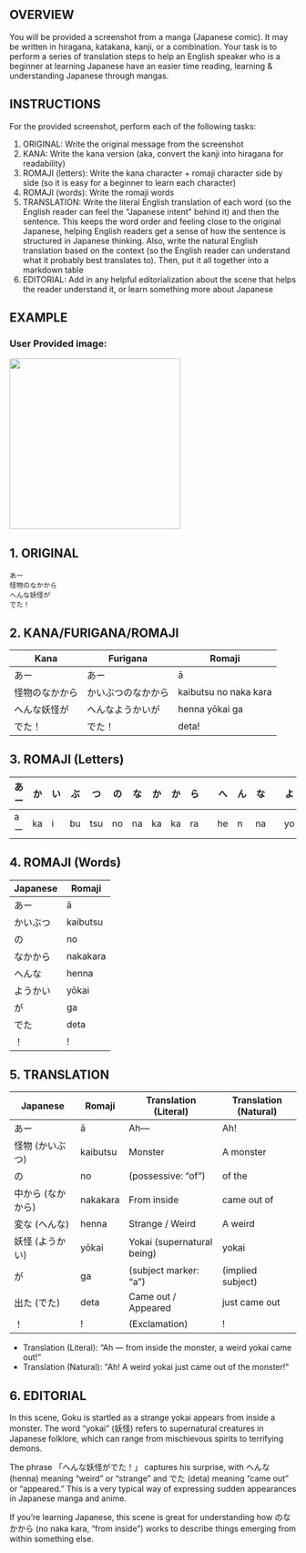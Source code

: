 ## OVERVIEW

You will be provided a screenshot from a manga (Japanese comic). It may be written in hiragana, katakana, kanji, or a combination. Your task is to perform a series of translation steps to help an English speaker who is a beginner at learning Japanese have an easier time reading, learning & understanding Japanese through mangas.


## INSTRUCTIONS

For the provided screenshot, perform each of the following tasks:

1. ORIGINAL: Write the original message from the screenshot
2. KANA: Write the kana version (aka, convert the kanji into hiragana for readability)
3. ROMAJI (letters): Write the kana character + romaji character side by side (so it is easy for a beginner to learn each character)
4. ROMAJI (words): Write the romaji words
5. TRANSLATION: Write the literal English translation of each word (so the English reader can feel the "Japanese intent" behind it) and then the sentence. This keeps the word order and feeling close to the original Japanese, helping English readers get a sense of how the sentence is structured in Japanese thinking. Also, write the natural English translation based on the context (so the English reader can understand what it probably best translates to). Then, put it all together into a markdown table
6. EDITORIAL: Add in any helpful editorialization about the scene that helps the reader understand it, or learn something more about Japanese


## EXAMPLE

### User Provided image: 

<img src="https://github.com/user-attachments/assets/f393278b-b8a6-47a6-af9f-37a1b3a71e52" height="300px">


## 1. ORIGINAL
```
あー
怪物のなかから
へんな妖怪が
でた！
```

## 2. KANA/FURIGANA/ROMAJI
| Kana              | Furigana                  | Romaji                 |
|-------------------|---------------------------|------------------------|
| あー              | あー                      | ā                      |
| 怪物のなかから    | かいぶつのなかから        | kaibutsu no naka kara  |
| へんな妖怪が      | へんなようかいが          | henna yōkai ga         |
| でた！            | でた！                    | deta!                  |


## 3. ROMAJI (Letters)
| あー | か  | い | ぶ  | つ  | の  | な  | か  | か  | ら  |   | へ  | ん | な |   | よ  | う | か  | い | が  |   | で  | た  | ！ |
|------|-----|----|-----|-----|-----|-----|-----|-----|-----|---|-----|----|----|---|-----|----|-----|----|-----|---|-----|-----|---|
| aー  | ka  | i  | bu  | tsu | no  | na  | ka  | ka  | ra  |   | he  | n  | na |   | yo  | u  | ka  | i  | ga  |   | de  | ta  | ! |


## 4. ROMAJI (Words)

| Japanese | Romaji    |
|----------|-----------|
| あー     | ā         |
| かいぶつ | kaibutsu  |
| の       | no        |
| なかから | nakakara  |
| へんな   | henna     |
| ようかい | yōkai     |
| が       | ga        |
| でた     | deta      |
| ！       | !         |


## 5. TRANSLATION

| Japanese           | Romaji    | Translation (Literal)          | Translation (Natural)       |
|--------------------|-----------|--------------------------------|------------------------------|
| あー               | ā         | Ah—                            | Ah!                          |
| 怪物 (かいぶつ)    | kaibutsu  | Monster                        | A monster                    |
| の                 | no        | (possessive: “of”)             | of the                       |
| 中から (なかから)  | nakakara  | From inside                    | came out of                  |
| 変な (へんな)      | henna     | Strange / Weird                | A weird                      |
| 妖怪 (ようかい)    | yōkai     | Yokai (supernatural being)     | yokai                        |
| が                 | ga        | (subject marker: “a”)          | (implied subject)            |
| 出た (でた)        | deta      | Came out / Appeared            | just came out                |
| ！                 | !         | (Exclamation)                  | !                            |

- Translation (Literal): “Ah — from inside the monster, a weird yokai came out!”
- Translation (Natural): "Ah! A weird yokai just came out of the monster!"


## 6. EDITORIAL

In this scene, Goku is startled as a strange yokai appears from inside a monster. The word “yokai” (妖怪) refers to supernatural creatures in Japanese folklore, which can range from mischievous spirits to terrifying demons.

The phrase 「へんな妖怪がでた！」 captures his surprise, with へんな (henna) meaning “weird” or “strange” and でた (deta) meaning “came out” or “appeared.” This is a very typical way of expressing sudden appearances in Japanese manga and anime.

If you’re learning Japanese, this scene is great for understanding how のなかから (no naka kara, “from inside”) works to describe things emerging from within something else.
